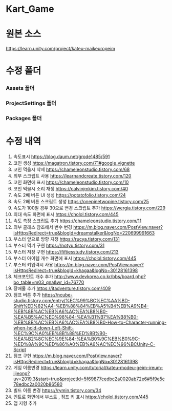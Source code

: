 # Kart_Game

# 원본 소스
https://learn.unity.com/project/kateu-maikeurogeim

# 수정 폴더
### Assets 폴더
### ProjectSettings 폴더
### Packages 폴더



# 수정 내역
1. 속도표시 https://blog.daum.net/grode1485/591
2. 코인 생성 https://magatron.tistory.com/71#google_vignette
3. 코인 먹을시 삭제 https://chameleonstudio.tistory.com/68
4. 외부 스크립트 사용 https://learnandcreate.tistory.com/120
5. 코인 화면에 표시 https://chameleonstudio.tistory.com/10
6. 코인 먹을시 소리 재생 https://calvinjmkim.tistory.com/40
7. 속도 2배 버튼 UI 생성 https://potatofolio.tistory.com/24
8. 속도 2배 버튼 스크립트 생성 https://onepinetwopine.tistory.com/25
9. 속도가 100일 경우 30으로 변경 스크립트 추가 https://wergia.tistory.com/229
10. 최대 속도 화면에 표시 https://cholol.tistory.com/445
12. 속도 측정 스크립트 추가 https://chameleonstudio.tistory.com/11
13. 외부 클래스 참조해서 변수 변경 https://m.blog.naver.com/PostView.naver?isHttpsRedirect=true&blogId=dreamstalker&logNo=220699991663
14. 부스터 앞으로 방향 지정 https://rucya.tistory.com/131
15. 부스터 먹기 구현 https://notyu.tistory.com/31
16. 부스터 저장 구현 https://fiftiesstudy.tistory.com/213
17. 부스터 아이템 개수 화면에 표시 https://cholol.tistory.com/445
18. 부스터 키입력시 사용 https://m.blog.naver.com/PostView.naver?isHttpsRedirect=true&blogId=khagaa&logNo=30128161398
19. 체크포인트 개수 추가 http://www.devkorea.co.kr/bbs/board.php?bo_table=m03_qna&wr_id=76770
20. 장애물 추가 https://itadventure.tistory.com/409
21. 점프 버튼 추가 https://ncube-studio.tistory.com/entry/%EC%99%BC%EC%AA%BD-Shift%ED%82%A4-%EB%88%84%EB%A5%B4%EB%A9%B4-%EB%8B%AC%EB%A6%AC%EA%B8%B0-%EA%B5%AC%ED%98%84-%EA%B1%B7%EA%B8%B0-%EB%8B%AC%EB%A6%AC%EA%B8%B0-How-to-Character-running-when-hold-down-Left-Shift-%EC%9C%A0%EB%8B%88%ED%8B%B0-%EA%B2%8C%EC%9E%84-%EA%B0%9C%EB%B0%9C-%ED%8A%9C%ED%86%A0%EB%A6%AC%EC%96%BCUnity-C-Script
22. 점프 구현 https://m.blog.naver.com/PostView.naver?isHttpsRedirect=true&blogId=khagaa&logNo=30128161398
23. 게임 이름변경 https://learn.unity.com/tutorial/kateu-modeu-geim-ireum-jijeong?uv=2019.3&start=true&projectId=5f69877cedbc2a0020ab72e6#5f9e5c78edbc2a0020b86580
24. 빌드 이름 변경 https://rymin.tistory.com/34
25. 인트로 화면에서 부스트 , 점프 키 표시 https://cholol.tistory.com/445
26. 맵 지형 추가

